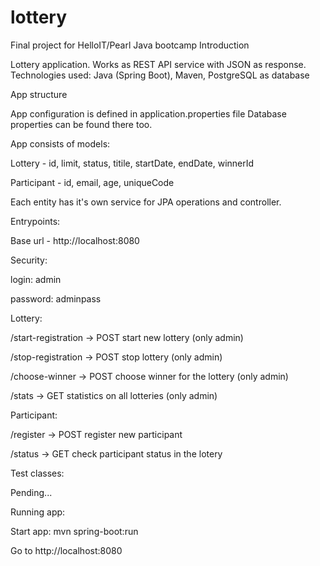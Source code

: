 # lottery
Final project for HelloIT/Pearl Java bootcamp
Introduction

Lottery application. Works as REST API service with JSON as response.
Technologies used: Java (Spring Boot), Maven, PostgreSQL as database

App structure

App configuration is defined in application.properties file Database properties can be found there too.

App consists of models:

Lottery - id, limit, status, titile, startDate, endDate, winnerId

Participant - id, email, age, uniqueCode

Each entity has it's own service for JPA operations and controller.


Entrypoints:

Base url - http://localhost:8080


Security:

login: admin

password: adminpass


Lottery:

/start-registration -> POST start new lottery (only admin)

/stop-registration -> POST stop lottery (only admin)

/choose-winner -> POST choose winner for the lottery (only admin)

/stats -> GET statistics on all lotteries (only admin)


Participant:

/register -> POST register new participant

/status -> GET check participant status in the lotery


Test classes:

Pending...


Running app:

Start app: mvn spring-boot:run

Go to http://localhost:8080


